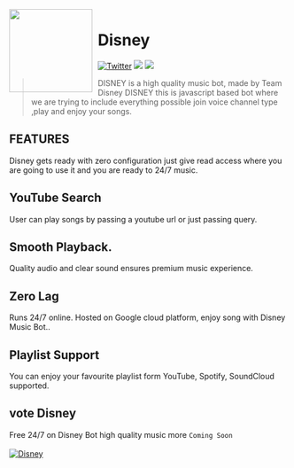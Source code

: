 <img width="150" height="150" align="left" style="float: left; margin: 0 10px 0 0;" img src="https://cdn.discordapp.com/attachments/845722466188787778/851261611243077712/fis.png">  

# Disney

<a href="https://twitter.com/intent/tweet?text=Wow:&url=https%3A%2F%2Fdiscord.gg%2FJZ3UbCXPMg"><img alt="Twitter" src="https://img.shields.io/twitter/url?color=green&label=Discord&logo=Discord&style=plastic&url=https%3A%2F%2Fdiscord.gg%2FJZ3UbCXPMg"></a>
![](https://img.shields.io/badge/Node.js-43853D?style=for-the-badge&logo=node.js&logoColor=white)
![](https://img.shields.io/badge/Spotify-1ED760?&style=for-the-badge&logo=spotify&logoColor=white)

>  DISNEY  is a  high quality music bot, made by Team Disney DISNEY this is javascript based bot where we are trying to include everything possible join voice channel type  ,play and enjoy your songs.

## FEATURES
Disney gets ready with zero configuration just give read access where you are going to use it and you are ready to 24/7 music.

## YouTube Search
User can play songs by passing a youtube url or just passing query.

## Smooth Playback.
Quality audio and clear sound ensures premium music experience.
## Zero Lag
Runs 24/7 online. Hosted on Google cloud platform, enjoy song with Disney Music Bot..

## Playlist Support
You can enjoy your favourite playlist form YouTube, Spotify, SoundCloud supported.


## vote Disney 

Free 24/7 on Disney Bot high quality music more `Coming Soon`<br><br>
<a href="https://listcord.gg/bot/826795830111109153" >
  <img src="https://cdn.discordapp.com/attachments/845722466188787778/851280040327249961/Screenshot_2021-06-07-07-32-29.png" alt="Disney" />
</a>
